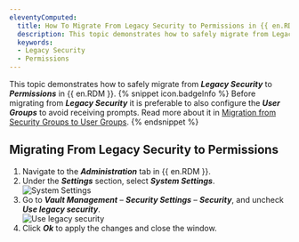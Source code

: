 ```yaml
---
eleventyComputed:
  title: How To Migrate From Legacy Security to Permissions in {{ en.RDM }}
  description: This topic demonstrates how to safely migrate from Legacy Security to Permissions in {{ en.RDM }}
  keywords: 
  - Legacy Security
  - Permissions
---
```

This topic demonstrates how to safely migrate from ***Legacy Security*** to ***Permissions*** in {{ en.RDM }}.
{% snippet icon.badgeInfo %}
Before migrating from ***Legacy Security*** it is preferable to also configure the ***User Groups*** to avoid receiving prompts. Read more about it in [Migration from Security Groups to User Groups](/kb/remote-desktop-manager/how-to-articles/migration-security-groups-user-groups/).
{% endsnippet %}  

## Migrating From Legacy Security to Permissions

1. Navigate to the ***Administration*** tab in {{ en.RDM }}.
1. Under the ***Settings*** section, select ***System Settings***.  
![System Settings](/img/en/kb/KB0026.png)
1. Go to ***Vault Management*** – ***Security Settings*** – ***Security***, and uncheck ***Use legacy security***.  
![Use legacy security](/img/en/kb/KB0027.png)
1. Click ***Ok*** to apply the changes and close the window.
